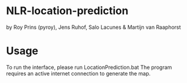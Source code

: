 # NLR-location-prediction
by Roy Prins (pyroy), Jens Ruhof, Salo Lacunes & Martijn van Raaphorst

# Usage
To run the interface, please run LocationPrediction.bat
The program requires an active internet connection to generate the map.

